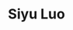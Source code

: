 ---
# Display name
title: Siyu Luo

# Full Name (for SEO)
first_name: Siyu
last_name: Luo

# Is this the primary user of the site?
superuser: false

# Role/position
# role: 

# Organizations/Affiliations
organizations:
  - name: College of Big Data
    url: 'https://bdi.sztu.edu.cn/'

# Short bio (displayed in user profile at end of posts)
# bio: 

# interests:


# Social/Academic Networking
# For available icons, see: https://docs.hugoblox.com/getting-started/page-builder/#icons
#   For an email link, use "fas" icon pack, "envelope" icon, and a link in the
#   form "mailto:your-email@example.com" or "#contact" for contact widget.

# Link to a PDF of your resume/CV from the About widget.
# To enable, copy your resume/CV to `static/files/cv.pdf` and uncomment the lines below.
# - icon: cv
#   icon_pack: ai
#   link: files/cv.pdf

# Enter email to display Gravatar (if Gravatar enabled in Config)
email: ''

# Highlight the author in author lists? (true/false)
highlight_name: false

# Organizational groups that you belong to (for People widget)
#   Set this to `[]` or comment out if you are not using People widget.
user_groups:
  - Master Students
---